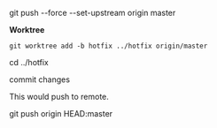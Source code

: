 git push --force --set-upstream origin master



**Worktree**

 `git worktree add -b hotfix ../hotfix origin/master`

cd ../hotfix

commit changes

This would push to remote.

git push origin HEAD:master

